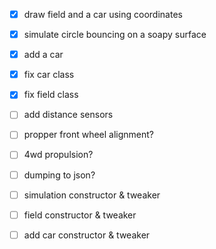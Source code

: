 - [x] draw field and a car using coordinates
- [x] simulate circle bouncing on a soapy surface
- [x] add a car
- [x] fix car class
- [x] fix field class

- [ ] add distance sensors

- [ ] propper front wheel alignment?
- [ ] 4wd propulsion?

- [ ] dumping to json?
- [ ] simulation constructor & tweaker
- [ ] field constructor & tweaker
- [ ] add car constructor & tweaker
